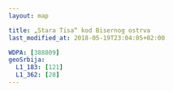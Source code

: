 ```yaml
---
layout: map

title: „Stara Tisa“ kod Bisernog ostrva
last_modified_at: 2018-05-19T23:04:05+02:00

WDPA: [388809]
geoSrbija:
  L1_183: [121]
  L1_362: [28]
---
```

